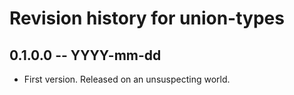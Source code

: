 # Revision history for union-types

## 0.1.0.0 -- YYYY-mm-dd

* First version. Released on an unsuspecting world.
